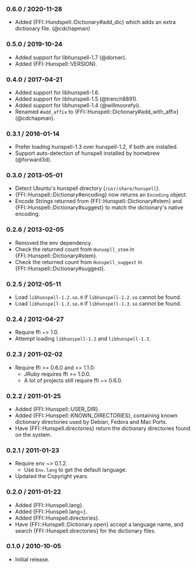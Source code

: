 ### 0.6.0 / 2020-11-28

* Added {FFI::Hundspell::Dictionary#add_dic} which adds an extra dictionary
  file. (@cdchapman)

### 0.5.0 / 2019-10-24

* Added support for libhunspell-1.7 (@dorner).
* Added {FFI::Hunspell::VERSION}.

### 0.4.0 / 2017-04-21

* Added support for libhunspell-1.6.
* Added support for libhunspell-1.5 (@trench8891).
* Added support for libhunspell-1.4 (@willmoorefyi).
* Renamed `#add_affix` to {FFI::Hunspell::Dictionary#add_with_affix}
  (@cdchapman).

### 0.3.1 / 2016-01-14

* Prefer loading hunspell-1.3 over hunspell-1.2, if both are installed.
* Support auto-detection of hunspell installed by homebrew (@forward3d).

### 0.3.0 / 2013-05-01

* Detect Ubuntu's hunspell directory (`/usr/share/hunspell`).
* {FFI::Hunspell::Dictionary#encoding} now returns an `Encoding` object.
* Encode Strings returned from {FFI::Hunspell::Dictionary#stem} and
  {FFI::Hunspell::Dictionary#suggest} to match the dictionary's native
  encoding.

### 0.2.6 / 2013-02-05

* Removed the env dependency.
* Check the returned count from `Hunsepll_stem` in
  {FFI::Hunspell::Dictionary#stem}.
* Check the returned count from `Hunspell_suggest` in
  {FFI::Hunspell::Dictionary#suggest}.

### 0.2.5 / 2012-05-11

* Load `libhunspell-1.2.so.0` if `libhunspell-1.2.so` cannot be found.
* Load `libhunspell-1.3.so.0` if `libhunspell-1.3.so` cannot be found.

### 0.2.4 / 2012-04-27

* Require ffi ~> 1.0.
* Attempt loading `libhunspell-1.2` and `libhunspell-1.3`.

### 0.2.3 / 2011-02-02

* Require ffi >= 0.6.0 and <= 1.1.0:
  * JRuby requires ffi >= 1.0.0.
  * A lot of projects still require ffi ~> 0.6.0.

### 0.2.2 / 2011-01-25

* Added {FFI::Hunspell::USER_DIR}.
* Added {FFI::Hunspell::KNOWN_DIRECTORIES}, containing known dictionary
  directories used by Debian, Fedora and Mac Ports.
* Have {FFI::Hunspell.directories} return the dictionary directories found
  on the system.

### 0.2.1 / 2011-01-23

* Require env ~> 0.1.2.
  * Use `Env.lang` to get the default language.
* Updated the Copyright years.

### 0.2.0 / 2011-01-22

* Added {FFI::Hunspell.lang}.
* Added {FFI::Hunspell.lang=}.
* Added {FFI::Hunspell.directories}.
* Have {FFI::Hunspell::Dictionary.open} accept a language name, and search
  {FFI::Hunspell.directories} for the dictionary files.

### 0.1.0 / 2010-10-05

* Initial release.

